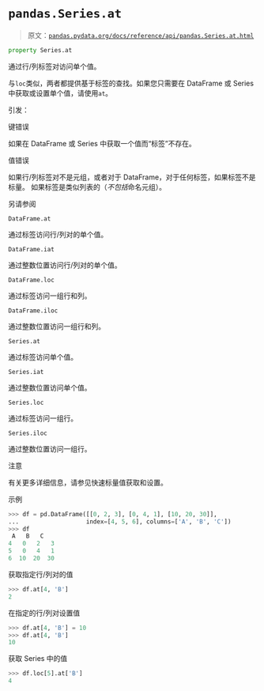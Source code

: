 # `pandas.Series.at`

> 原文：[`pandas.pydata.org/docs/reference/api/pandas.Series.at.html`](https://pandas.pydata.org/docs/reference/api/pandas.Series.at.html)

```py
property Series.at
```

通过行/列标签对访问单个值。

与`loc`类似，两者都提供基于标签的查找。如果您只需要在 DataFrame 或 Series 中获取或设置单个值，请使用`at`。

引发：

键错误

如果在 DataFrame 或 Series 中获取一个值而“标签”不存在。

值错误

如果行/列标签对不是元组，或者对于 DataFrame，对于任何标签，如果标签不是标量。 如果标签是类似列表的（*不包括*命名元组）。

另请参阅

`DataFrame.at`

通过标签访问行/列对的单个值。

`DataFrame.iat`

通过整数位置访问行/列对的单个值。

`DataFrame.loc`

通过标签访问一组行和列。

`DataFrame.iloc`

通过整数位置访问一组行和列。

`Series.at`

通过标签访问单个值。

`Series.iat`

通过整数位置访问单个值。

`Series.loc`

通过标签访问一组行。

`Series.iloc`

通过整数位置访问一组行。

注意

有关更多详细信息，请参见快速标量值获取和设置。

示例

```py
>>> df = pd.DataFrame([[0, 2, 3], [0, 4, 1], [10, 20, 30]],
...                   index=[4, 5, 6], columns=['A', 'B', 'C'])
>>> df
 A   B   C
4   0   2   3
5   0   4   1
6  10  20  30 
```

获取指定行/列对的值

```py
>>> df.at[4, 'B']
2 
```

在指定的行/列对设置值

```py
>>> df.at[4, 'B'] = 10
>>> df.at[4, 'B']
10 
```

获取 Series 中的值

```py
>>> df.loc[5].at['B']
4 
```
